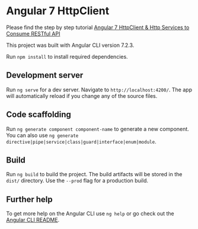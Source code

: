 # Angular 7 HttpClient

Please find the step by step tutorial [Angular 7 HttpClient & Http Services to Consume RESTful API
](https://www.positronx.io/angular-7-httpclient-http-service/)

This project was built with Angular CLI version 7.2.3.

Run `npm install` to install required dependencies.

## Development server

Run `ng serve` for a dev server. Navigate to `http://localhost:4200/`. The app will automatically reload if you change any of the source files.

## Code scaffolding

Run `ng generate component component-name` to generate a new component. You can also use `ng generate directive|pipe|service|class|guard|interface|enum|module`.

## Build

Run `ng build` to build the project. The build artifacts will be stored in the `dist/` directory. Use the `--prod` flag for a production build.

## Further help

To get more help on the Angular CLI use `ng help` or go check out the [Angular CLI README](https://github.com/angular/angular-cli/blob/master/README.md).

